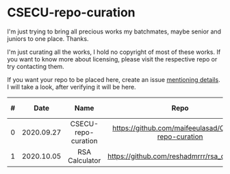 # CSECU-repo-curation
I'm just trying to bring all precious works my batchmates, maybe senior and juniors to one place. Thanks.

I'm just curating all the works, I hold no copyright of most of these works. If you want to know more about licensing, please visit the respective repo or try contacting them.

If you want your repo to be placed here, create an issue [mentioning details](https://github.com/maifeeulasad/CSECU-repo-curation/blob/master/.github/ISSUE_TEMPLATE/00-bug-issue.md). I will take a look, after verifying it will be here.



| # | Date | Name | Repo | Status | Member(s) | Date of Completion | Course Code | Details | Duration | Technical Specifications | Project Reports | Regarding Collaborations |
| :---: | :---: | :---: | :---: | :---: | :---: | :---: | :---: | :---: | :---: | :---: | :---: | :---: |
| 0 | 2020.09.27 | CSECU-repo-curation | https://github.com/maifeeulasad/CSECU-repo-curation | Under development | Maifee Ul Asad, | x | x | x | x | x | x | x | Feel free to collaborate as much as possible |
| 1 | 2020.10.05 | RSA Calculator | https://github.com/reshadmrrr/rsa_calculator | Completed | Monayam Reshad, | 2020.10.04 | CSE717 | [in readme](https://github.com/reshadmrrr/rsa_calculator/blob/master/README.md) | 1 week | <img alt="Flutter" src="https://img.shields.io/badge/-Flutter-1978a9?style=flat-square&logo=Flutter&logoColor=white" /><img alt="Dart" src="https://img.shields.io/badge/-Dart-1978a9?style=flat-square&logo=Dart&logoColor=white" /> | x | Would love to do so |
